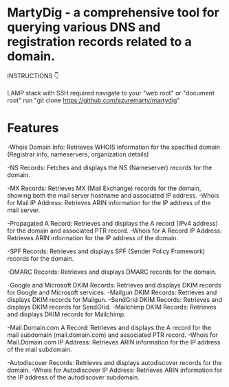 # MartyDig - a comprehensive tool for querying various DNS and registration records related to a domain.
INSTRUCTIONS 👇 <br><br>
LAMP stack with SSH required
navigate to your "web root" or "document root"
run "git clone https://github.com/azuremarty/martydig"

# Features<br>
-Whois Domain Info: Retrieves WHOIS information for the specified domain (Registrar info, nameservers, organization details)

-NS Records: Fetches and displays the NS (Nameserver) records for the domain.

-MX Records: Retrieves MX (Mail Exchange) records for the domain, showing both the mail server hostname and associated IP address.
-Whois for Mail IP Address: Retrieves ARIN information for the IP address of the mail server.

-Propagated A Record: Retrieves and displays the A record (IPv4 address) for the domain and associated PTR record.
-Whois for A Record IP Address: Retrieves ARIN information for the IP address of the domain.

-SPF Records: Retrieves and displays SPF (Sender Policy Framework) records for the domain.

-DMARC Records: Retrieves and displays DMARC records for the domain.

-Google and Microsoft DKIM Records: Retrieves and displays DKIM records for Google and Microsoft services.
-Mailgun DKIM Records: Retrieves and displays DKIM records for Mailgun.
-SendGrid DKIM Records: Retrieves and displays DKIM records for SendGrid.
-Mailchimp DKIM Records: Retrieves and displays DKIM records for Mailchimp.

-Mail.Domain.com A Record: Retrieves and displays the A record for the mail subdomain (mail.domain.com) and associated PTR record.
-Whois for Mail.Domain.com IP Address: Retrieves ARIN information for the IP address of the mail subdomain.

-Autodiscover Records: Retrieves and displays autodiscover records for the domain.
-Whois for Autodiscover IP Address: Retrieves ARIN information for the IP address of the autodiscover subdomain.
